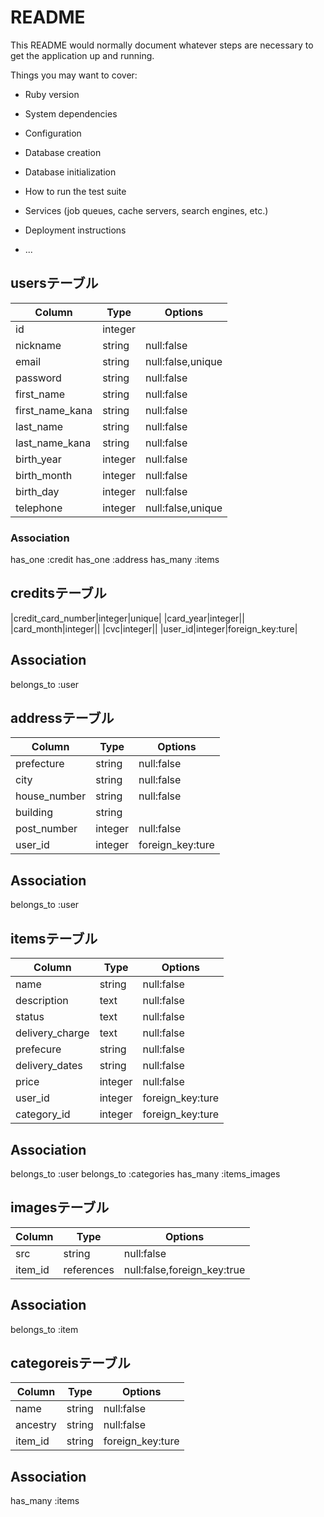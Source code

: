 # README

This README would normally document whatever steps are necessary to get the
application up and running.

Things you may want to cover:

* Ruby version

* System dependencies

* Configuration

* Database creation

* Database initialization

* How to run the test suite

* Services (job queues, cache servers, search engines, etc.)

* Deployment instructions

* ...
## usersテーブル

|Column|Type|Options|
|------|----|-------|
|id|integer| |
|nickname|string|null:false|
|email|string|null:false,unique|
|password|string|null:false|
|first_name|string|null:false|
|first_name_kana|string|null:false|
|last_name|string|null:false|
|last_name_kana|string|null:false|
|birth_year|integer|null:false|
|birth_month|integer|null:false|
|birth_day|integer|null:false|
|telephone|integer|null:false,unique|


### Association
has_one :credit
has_one :address
has_many :items



## creditsテーブル
|credit_card_number|integer|unique|
|card_year|integer||
|card_month|integer||
|cvc|integer||
|user_id|integer|foreign_key:ture|

## Association
belongs_to :user



## addressテーブル
|Column|Type|Options|
|------|----|-------|
|prefecture|string|null:false|
|city|string|null:false|
|house_number|string|null:false|
|building|string||
|post_number|integer|null:false|
|user_id|integer|foreign_key:ture|

## Association
belongs_to :user

## itemsテーブル
|Column|Type|Options|
|------|----|-------|
|name|string|null:false|
|description|text|null:false|
|status|text|null:false|
|delivery_charge|text|null:false|
|prefecure|string|null:false|
|delivery_dates|string|null:false|
|price|integer|null:false|
|user_id|integer|foreign_key:ture|
|category_id|integer|foreign_key:ture|
## Association
belongs_to :user
belongs_to :categories
has_many :items_images




## imagesテーブル
|Column|Type|Options|
|------|----|-------|
|src|string|null:false|
|item_id|references|null:false,foreign_key:true|

## Association
belongs_to :item

## categoreisテーブル
|Column|Type|Options|
|------|----|-------|
|name|string|null:false|
|ancestry|string|null:false|
|item_id|string|foreign_key:ture|

## Association
has_many :items

